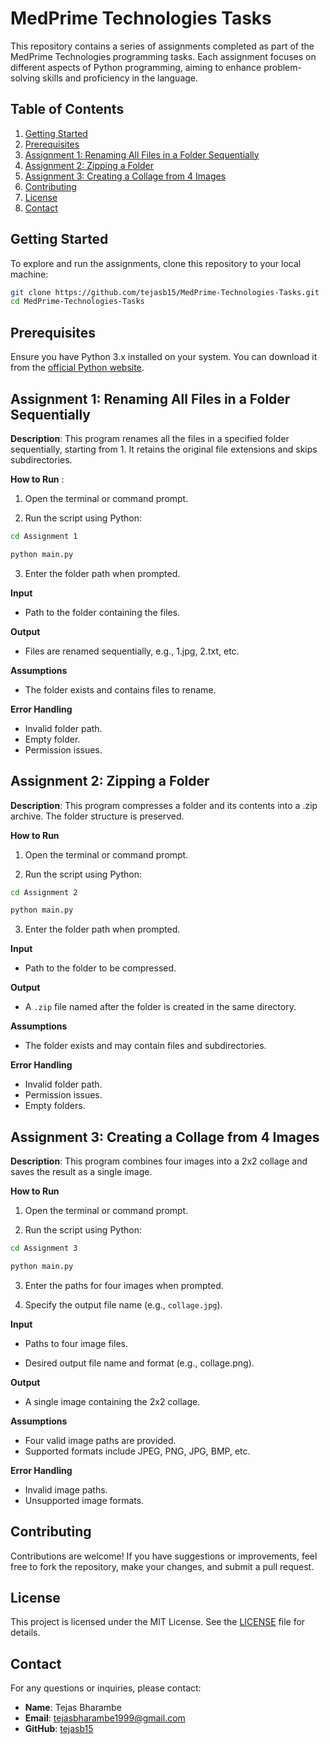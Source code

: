 
# MedPrime Technologies Tasks

This repository contains a series of assignments completed as part of the MedPrime Technologies programming tasks. Each assignment focuses on different aspects of Python programming, aiming to enhance problem-solving skills and proficiency in the language.

## Table of Contents

1. [Getting Started](#getting-started)
2. [Prerequisites](#prerequisites)
3. [Assignment 1: Renaming All Files in a Folder Sequentially](#assignment-1-renaming-all-files-in-a-folder-sequentially)
4. [Assignment 2: Zipping a Folder](#assignment-2-title-of-assignment-2)
5. [Assignment 3: Creating a Collage from 4 Images](#assignment-3-title-of-assignment-3)
6. [Contributing](#contributing)
7. [License](#license)
8. [Contact](#contact)


## Getting Started

To explore and run the assignments, clone this repository to your local machine:

```bash
git clone https://github.com/tejasb15/MedPrime-Technologies-Tasks.git
cd MedPrime-Technologies-Tasks
```

## Prerequisites

Ensure you have Python 3.x installed on your system. You can download it from the [official Python website](https://www.python.org/downloads/).

## Assignment 1: Renaming All Files in a Folder Sequentially

**Description**: This program renames all the files in a specified folder sequentially, starting from 1. It retains the original file extensions and skips subdirectories.

**How to Run** :

 1. Open the terminal or command prompt.

 2. Run the script using Python:
```bash
cd Assignment 1

python main.py
```
 3. Enter the folder path when prompted.
    
**Input**

- Path to the folder containing the files.

**Output**

- Files are renamed sequentially, e.g., 1.jpg, 2.txt, etc.

**Assumptions**

- The folder exists and contains files to rename.
  
**Error Handling**

- Invalid folder path.
- Empty folder.
- Permission issues.


## Assignment 2: Zipping a Folder

**Description**: This program compresses a folder and its contents into a .zip archive. The folder structure is preserved.

**How to Run**

 1. Open the terminal or command prompt.
    
 2. Run the script using Python:
    
```bash
cd Assignment 2

python main.py
``` 

 3. Enter the folder path when prompted.
    
**Input**

- Path to the folder to be compressed.

**Output**

- A ```.zip``` file named after the folder is created in the same directory.

**Assumptions**

- The folder exists and may contain files and subdirectories.
  
**Error Handling**

- Invalid folder path.
- Permission issues.
- Empty folders.

## Assignment 3: Creating a Collage from 4 Images

**Description**: This program combines four images into a 2x2 collage and saves the result as a single image.

**How to Run**

 1. Open the terminal or command prompt.
    
 2. Run the script using Python:
    
```bash
cd Assignment 3

python main.py
```

 3. Enter the paths for four images when prompted.
    
 4. Specify the output file name (e.g., ```collage.jpg```).
    
**Input**

- Paths to four image files.
  
- Desired output file name and format (e.g., collage.png).

**Output**

- A single image containing the 2x2 collage.
  
**Assumptions**

- Four valid image paths are provided.
- Supported formats include JPEG, PNG, JPG, BMP, etc.

**Error Handling**

- Invalid image paths.
- Unsupported image formats.

## Contributing

Contributions are welcome! If you have suggestions or improvements, feel free to fork the repository, make your changes, and submit a pull request.

## License

This project is licensed under the MIT License. See the [LICENSE](LICENSE) file for details.

## Contact

For any questions or inquiries, please contact:

- **Name**: Tejas Bharambe
- **Email**: [tejasbharambe1999@gmail.com](mailto:tejasbharambe1999@gmail.com)
- **GitHub**: [tejasb15](https://github.com/tejasb15)

